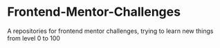 # Frontend-Mentor-Challenges
A repositories for frontend mentor challenges, trying to learn new things from level 0 to 100
